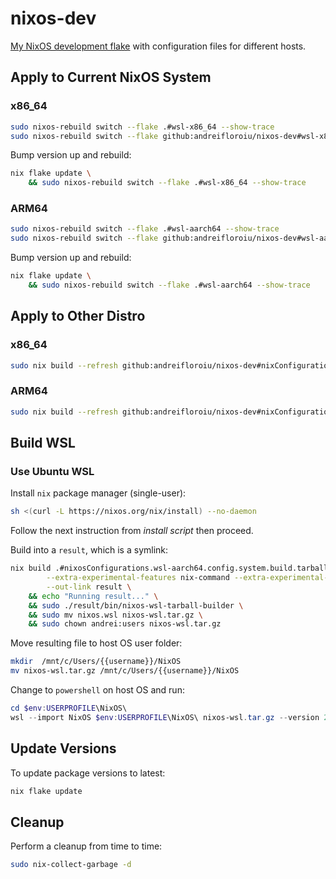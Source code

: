 # nixos-dev

[My NixOS development flake](https://nixos.wiki/wiki/flakes) with configuration files for different hosts.

## Apply to Current NixOS System

### __x86_64__

```bash
sudo nixos-rebuild switch --flake .#wsl-x86_64 --show-trace
sudo nixos-rebuild switch --flake github:andreifloroiu/nixos-dev#wsl-x86_64
```

Bump version up and rebuild:

```bash
nix flake update \
    && sudo nixos-rebuild switch --flake .#wsl-x86_64 --show-trace
```

### __ARM64__

```bash
sudo nixos-rebuild switch --flake .#wsl-aarch64 --show-trace
sudo nixos-rebuild switch --flake github:andreifloroiu/nixos-dev#wsl-aarch64
```

Bump version up and rebuild:

```bash
nix flake update \
    && sudo nixos-rebuild switch --flake .#wsl-aarch64 --show-trace
```

## Apply to Other Distro

### __x86_64__

```bash
sudo nix build --refresh github:andreifloroiu/nixos-dev#nixConfigurations.admin-x86_64 --extra-experimental-features nix-command --extra-experimental-features flakes
```

### __ARM64__

```bash
sudo nix build --refresh github:andreifloroiu/nixos-dev#nixConfigurations.admin-aarch64 --extra-experimental-features nix-command --extra-experimental-features flakes
```

## Build WSL

### Use Ubuntu WSL

Install ```nix``` package manager (single-user):

```bash
sh <(curl -L https://nixos.org/nix/install) --no-daemon
```

Follow the next instruction from _install script_ then proceed.

Build into a ```result```, which is a symlink:

```bash
nix build .#nixosConfigurations.wsl-aarch64.config.system.build.tarballBuilder \
        --extra-experimental-features nix-command --extra-experimental-features flakes \
        --out-link result \
    && echo "Running result..." \
    && sudo ./result/bin/nixos-wsl-tarball-builder \
    && sudo mv nixos.wsl nixos-wsl.tar.gz \
    && sudo chown andrei:users nixos-wsl.tar.gz
```

Move resulting file to host OS user folder:

```bash
mkdir  /mnt/c/Users/{{username}}/NixOS
mv nixos-wsl.tar.gz /mnt/c/Users/{{username}}/NixOS
```

Change to ```powershell``` on host OS and run:

```powershell
cd $env:USERPROFILE\NixOS\
wsl --import NixOS $env:USERPROFILE\NixOS\ nixos-wsl.tar.gz --version 2
```

## Update Versions

To update package versions to latest:

```bash
nix flake update
```

## Cleanup

Perform a cleanup from time to time:

```bash
sudo nix-collect-garbage -d
```
